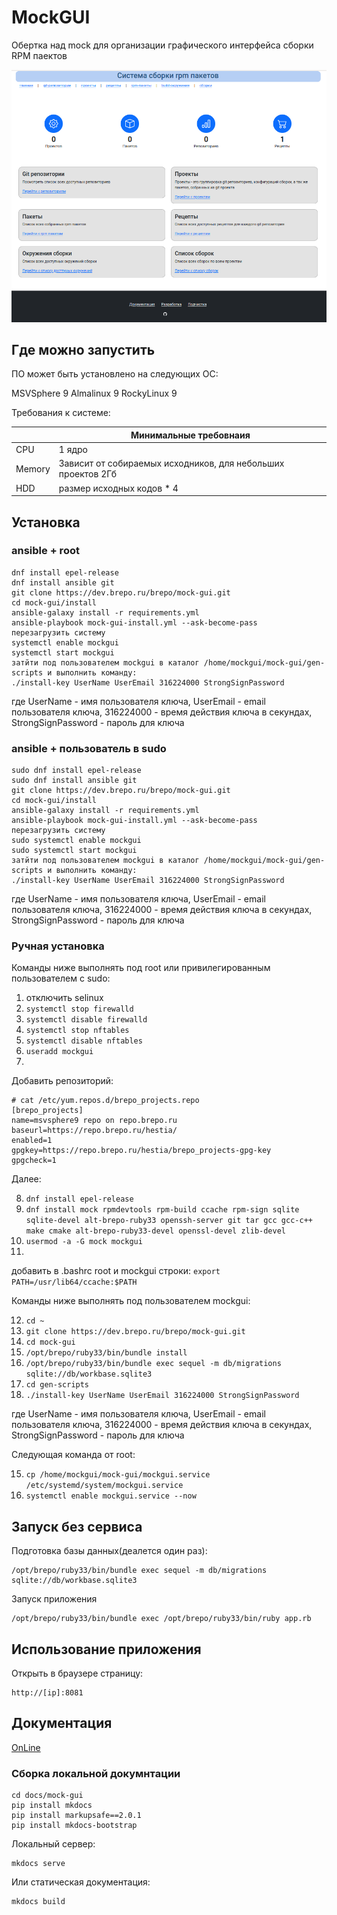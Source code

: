 # MockGUI

Обертка над mock для организации графического интерфейса сборки RPM паектов

![Главный экран MockGUI](docs/mock-gui/docs/img/mockgui_mainscreen.png)

## Где можно запустить

ПО может быть установлено на следующих ОС:

MSVSphere 9
Almalinux 9
RockyLinux 9

Требования к системе:

|        |          Минимальные требовнаия                              |
|--------|--------------------------------------------------------------|
| CPU    | 1 ядро                                                       |
| Memory | Зависит от собираемых исходников, для небольших проектов 2Гб |
| HDD    | размер исходных кодов * 4                                    |

## Установка 

### ansible + root

```
dnf install epel-release
dnf install ansible git
git clone https://dev.brepo.ru/brepo/mock-gui.git
cd mock-gui/install
ansible-galaxy install -r requirements.yml
ansible-playbook mock-gui-install.yml --ask-become-pass
перезагрузить систему
systemctl enable mockgui
systemctl start mockgui
затйти под пользователем mockgui в каталог /home/mockgui/mock-gui/gen-scripts и выполнить команду:
./install-key UserName UserEmail 316224000 StrongSignPassword
```

где UserName - имя пользователя ключа, UserEmail - email пользователя ключа, 316224000 - время действия ключа в секундах, StrongSignPassword - пароль для ключа

### ansible + пользователь в sudo

```
sudo dnf install epel-release
sudo dnf install ansible git
git clone https://dev.brepo.ru/brepo/mock-gui.git
cd mock-gui/install
ansible-galaxy install -r requirements.yml
ansible-playbook mock-gui-install.yml --ask-become-pass
перезагрузить систему
sudo systemctl enable mockgui
sudo systemctl start mockgui
затйти под пользователем mockgui в каталог /home/mockgui/mock-gui/gen-scripts и выполнить команду:
./install-key UserName UserEmail 316224000 StrongSignPassword
```

где UserName - имя пользователя ключа, UserEmail - email пользователя ключа, 316224000 - время действия ключа в секундах, StrongSignPassword - пароль для ключа

### Ручная установка

Команды ниже выполнять под root или привилегированным пользователем с sudo:

1. отключить selinux
2. `systemctl stop firewalld`
3. `systemctl disable firewalld`
4. `systemctl stop nftables`
5. `systemctl disable nftables`
6.  `useradd mockgui`
7. 
Добавить репозиторий:
```
# cat /etc/yum.repos.d/brepo_projects.repo
[brepo_projects]
name=msvsphere9 repo on repo.brepo.ru
baseurl=https://repo.brepo.ru/hestia/
enabled=1
gpgkey=https://repo.brepo.ru/hestia/brepo_projects-gpg-key
gpgcheck=1
```
Далее:

8. `dnf install epel-release`
9. `dnf install mock rpmdevtools rpm-build ccache rpm-sign sqlite sqlite-devel alt-brepo-ruby33 openssh-server git tar gcc gcc-c++ make cmake alt-brepo-ruby33-devel openssl-devel zlib-devel`
10. `usermod -a -G mock mockgui`
11. 
добавить в .bashrc root и mockgui строки:
`export PATH=/usr/lib64/ccache:$PATH`

Команды ниже выполнять под пользователем mockgui:

12. `cd ~`
13. `git clone https://dev.brepo.ru/brepo/mock-gui.git`
14. `cd mock-gui`
15. `/opt/brepo/ruby33/bin/bundle install`
16. `/opt/brepo/ruby33/bin/bundle exec sequel -m db/migrations sqlite://db/workbase.sqlite3`
17. `cd gen-scripts`
18. `./install-key UserName UserEmail 316224000 StrongSignPassword`

где UserName - имя пользователя ключа, UserEmail - email пользователя ключа, 316224000 - время действия ключа в секундах, StrongSignPassword - пароль для ключа

Следующая команда от root:

15. `cp /home/mockgui/mock-gui/mockgui.service /etc/systemd/system/mockgui.service`
16. `systemctl enable mockgui.service --now`


## Запуск без сервиса

Подготовка базы данных(деалется один раз):

```
/opt/brepo/ruby33/bin/bundle exec sequel -m db/migrations sqlite://db/workbase.sqlite3
```

Запуск приложения

```
/opt/brepo/ruby33/bin/bundle exec /opt/brepo/ruby33/bin/ruby app.rb
```

## Использование приложения

Открыть в браузере страницу:

```
http://[ip]:8081
```

## Документация

[OnLine](https://mockgui.brepo.ru)

### Сборка локальной докумнтации

```
cd docs/mock-gui
pip install mkdocs
pip install markupsafe==2.0.1
pip install mkdocs-bootstrap
```

Локальный сервер:

```
mkdocs serve
```

Или статическая документация:

```
mkdocs build
```